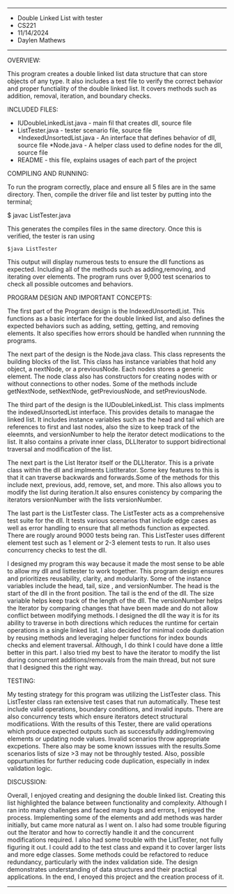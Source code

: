 ****************
* Double Linked List with tester
* CS221
* 11/14/2024
* Daylen Mathews
**************** 

OVERVIEW:

 This program creates a double linked list data structure that can store objects of any type. It also includes a test file to verify the correct behavior and proper functiality of the double linked list. It covers methods such as addition, removal, iteration, and boundary checks. 


INCLUDED FILES:

 * IUDoubleLinkedList.java - main fil that creates dll, source file
 * ListTester.java - tester scenario file, source file
 *IndexedUnsortedList.java - An interface that defines behavior of dll, source file
 *Node.java - A helper class used to define nodes for the dll, source file
 * README - this file, explains usages of each part of the project


COMPILING AND RUNNING:

 To run the program correctly, place and ensure all 5 files are in the same directory.
 Then, compile the driver file and list tester by putting into the terminal;

   $ javac ListTester.java

This generates the compiles files in the same directory. Once this is verified, the tester is ran using 

    $java ListTester

This output will display numerous tests to ensure the dll functions as expected. Including all of the methods such as adding,removing, and iterating over elements. The program runs over 9,000 test scenarios to check all possible outcomes and behaviors. 


PROGRAM DESIGN AND IMPORTANT CONCEPTS:

 The first part of the Program design is the IndexedUnsortedList. 
 This functions as a basic interface for the double linked list, and also defines the expected behaviors such as adding, setting, getting, and removing elements. It also specifies how errors should be handled when runnning the programs. 

 The next part of the design is the Node.java class. 
 This class represents the building blocks of the list. This class has instance variables that hold any object, a nextNode, or a previousNode. Each nodes stores a generic element. The node class also has constructors for creating nodes with or without connections to other nodes. Some of the methods include getNextNode, setNextNode, getPreviousNode, and setPreviousNode.

 The third part of the design is the IUDoubleLinkedList.
 This class implments the indexedUnsortedList interface. This provides details to managae the linked list. It includes instance variables such as the head and tail which are references to first and last nodes, also the size to keep track of the eleemnts, and versionNumber to help the iterator detect modiications to the list. It also contains a private inner class, DLLIterator to support bidirectional traversal and modification of the list. 

 The next part is the List Iterator itself or the DLLIterator. This is a private class within the dll and implments ListIterator. Some key features to this is that it can traverse backwards and forwards.Some of the methods for this include next, previous, add, remove, set, and more. This also allows you to modify the list during iteration.It also ensures conistency by comparing the iterators versionNumber with the lists versionNumber. 

 The last part is the ListTester class.
 The ListTester acts as a comprehensive test suite for the dll. It tests various scenarios that include edge cases as well as error handling to ensure that all methods function as expected. There are rougly around 9000 tests being ran. This ListTester uses different element test such as 1 element or 2-3 element tests to run. It also uses concurrency checks to test the dll.  

I designed my program this way because it made the most sense to be able to allow my dll and listtester to work together. This program design ensures and prioritizes reusability, clarity, and modularity. Some of the instance variables include the head, tail, size , and versionNumber. The head is the start of the dll in the front position. The tail is the end of the dll. The size variable helps keep track of the length of the dll. The versionNumber helps the Iterator by comparing changes that have been made and do not allow conflict between modifying methods. I designed the dll the way it is for its ability to traverse in both directions which reduces the runtime for certain operations in a single linked list. I also decided for minimal code duplication by reusing methods and leveraging helper functions for index bounds checks and element traversal. Although, I do think I could have done a little better in this part. I also tried my best to have the iterator to modify the list during concurrent additions/removals from the main thread, but not sure that I designed this the right way. 


TESTING:

 My testing strategy for this program was utilizing the ListTester class. This ListTester class ran extensive test cases that run automatically. These test include valid operations, boundary conditions, and invalid inputs. There are also concurrency tests which ensure iterators detect structural modificatiions. With the results of this Tester, there are valid operations which produce expected outputs such as successfully adding/removing elements or updating node values. Invalid scenarios throw appropriate excpetions. There also may be some known isssues with the results.Some scenarios lists of size >3 may not be throughly tested. Also, possible oppurtunities for further reducing code duplication, especially in index validation logic. 


DISCUSSION:
 
 Overall, I enjoyed creating and designing the double linked list. Creating this list highlighted the balance between functionality and complexity. Although I ran into many challenges and faced many bugs and errors, I enjoyed the process. Implementing some of the elements and add methods was harder initially, but came more natural as I went on. I also had some trouble figuring out the Iterator and how to correctly handle it and the concurrent modifications required. I also had some trouble with the ListTester, not fully figuring it out. I could add to the test class and expand it to cover larger lists and more edge classes. Some methods could be refactored to reduce redundancy, particularly with the index validation side. The design demonstrates understanding of data structures and their practical applications. In the end, I enoyed this project and the creation process of it. 


----------------------------------------------------------------------------

